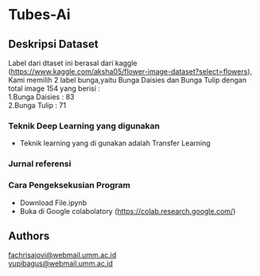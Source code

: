 # Tubes-Ai
## Deskripsi Dataset
Label dari dtaset ini berasal dari kaggle (https://www.kaggle.com/aksha05/flower-image-dataset?select=flowers), Kami memilih 2 label bunga,yaitu Bunga Daisies dan Bunga Tulip dengan total image 154 yang berisi : <br />
1.Bunga Daisies : 83 <br />
2.Bunga Tulip   : 71 <br />
### Teknik Deep Learning yang digunakan
* Teknik learning yang di gunakan adalah Transfer Learning 
### Jurnal referensi 
### Cara Pengeksekusian Program
* Download File.ipynb <br />
* Buka di Google colabolatory (https://colab.research.google.com/)
## Authors
fachrisajovi@webmail.umm.ac.id <br /> 
yupibagus@webmail.umm.ac.id
